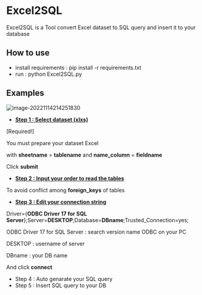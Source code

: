 # Excel2SQL 

Excel2SQL  is a Tool convert Excel dataset to SQL query and insert it to your database 

## How to use

- install requirements : pip install -r requirements.txt
- run : python Excel2SQL.py



## Examples

![image-20221114214251830](C:\Users\CHU-TUAN-KIET\AppData\Roaming\Typora\typora-user-images\image-20221114214251830.png)



- <u>**Step 1 : Select dataset (xlxs)**</u>

[Required!]

You must prepare your dataset Excel 

with **sheetname** = **tablename** and **name_column** = **fieldname**

Click **submit**

- <u>**Step 2 : Input your order to read the tables**</u>

To avoid conflict among **foreign_keys** of tables

- <u>**Step 3 : Edit your connection string**</u>

Driver={**ODBC Driver 17 for SQL Server**};Server=**DESKTOP**;Database=**DBname**;Trusted_Connection=yes;

ODBC Driver 17 for SQL Server : search version name ODBC on your PC

DESKTOP : username of server

DBname : your DB name

And click **connect**

- Step 4 : Auto genarate your SQL query
- Step 5 : Insert SQL query to your DB

